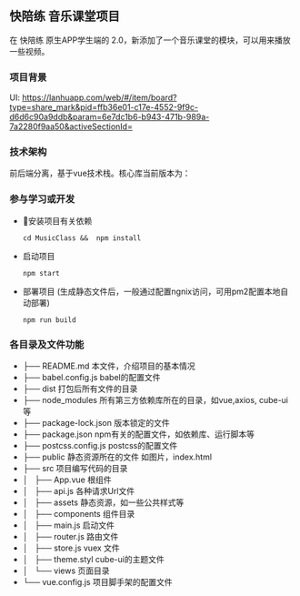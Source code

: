 ## 快陪练 音乐课堂项目
在 快陪练 原生APP学生端的 2.0，新添加了一个音乐课堂的模块，可以用来播放一些视频。

### 项目背景
UI:
 https://lanhuapp.com/web/#/item/board?type=share_mark&pid=ffb36e01-c17e-4552-9f9c-d6d6c90a9ddb&param=6e7dc1b6-b943-471b-989a-7a2280f9aa50&activeSectionId=
 
### 技术架构
前后端分离，基于vue技术栈。核心库当前版本为：

### 参与学习或开发

- 安装项目有关依赖
  ```
  cd MusicClass &&  npm install 
  ```
- 启动项目
  ```
  npm start  
  ```
- 部署项目 (生成静态文件后，一般通过配置ngnix访问，可用pm2配置本地自动部署)
  ```
  npm run build
  ```
  
### 各目录及文件功能
- ├── README.md 本文件，介绍项目的基本情况
- ├── babel.config.js babel的配置文件
- ├── dist 打包后所有文件的目录
- ├── node_modules 所有第三方依赖库所在的目录，如vue,axios, cube-ui等
- ├── package-lock.json 版本锁定的文件
- ├── package.json npm有关的配置文件，如依赖库、运行脚本等
- ├── postcss.config.js postcss的配置文件
- ├── public 静态资源所在的文件 如图片，index.html 
- ├── src 项目编写代码的目录
- │   ├── App.vue 根组件
- │   ├── api.js 各种请求Url文件
- │   ├── assets 静态资源，如一些公共样式等
- │   ├── components 组件目录
- │   ├── main.js 启动文件
- │   ├── router.js 路由文件
- │   ├── store.js vuex 文件
- │   ├── theme.styl cube-ui的主题文件
- │   └── views 页面目录
- └── vue.config.js 项目脚手架的配置文件
